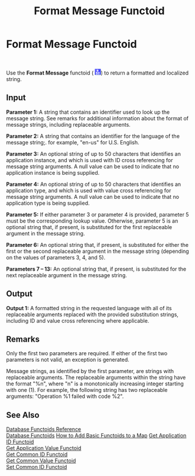 ﻿---
title: Format Message Functoid
TOCTitle: Format Message Functoid
ms:assetid: 477cc8b5-fe76-4b82-baee-fbc5fda1f1d5
ms:mtpsurl: https://msdn.microsoft.com/en-us/library/Aa559909(v=BTS.80)
ms:contentKeyID: 51527768
ms.date: 08/30/2017
mtps_version: v=BTS.80
---

# Format Message Functoid

 

Use the **Format Message** functoid ( ![](images/Aa562112.70a6fb56-e342-4bd0-87ce-7cc77984928d(BTS.80).jpeg)) to return a formatted and localized string.

## Input

**Parameter 1:** A string that contains an identifier used to look up the message string. See remarks for additional information about the format of message strings, including replaceable arguments.

**Parameter 2:** A string that contains an identifier for the language of the message string;. for example, "en-us" for U.S. English.

**Parameter 3:** An optional string of up to 50 characters that identifies an application instance, and which is used with ID cross referencing for message string arguments. A null value can be used to indicate that no application instance is being supplied.

**Parameter 4:** An optional string of up to 50 characters that identifies an application type, and which is used with value cross referencing for message string arguments. A null value can be used to indicate that no application type is being supplied.

**Parameter 5:** If either parameter 3 or parameter 4 is provided, parameter 5 must be the corresponding lookup value. Otherwise, parameter 5 is an optional string that, if present, is substituted for the first replaceable argument in the message string.

**Parameter 6:** An optional string that, if present, is substituted for either the first or the second replaceable argument in the message string (depending on the values of parameters 3, 4, and 5).

**Parameters 7 – 13:** An optional string that, if present, is substituted for the next replaceable argument in the message string.

## Output

**Output 1:** A formatted string in the requested language with all of its replaceable arguments replaced with the provided substitution strings, including ID and value cross referencing where applicable.

## Remarks

Only the first two parameters are required. If either of the first two parameters is not valid, an exception is generated.

Message strings, as identified by the first parameter, are strings with replaceable arguments. The replaceable arguments within the string have the format "%n", where "n" is a monotonically increasing integer starting with one (1). For example, the following string has two replaceable arguments: "Operation %1 failed with code %2".

## See Also

[Database Functoids Reference](database-functoids-reference.md)  
[Database Functoids](https://msdn.microsoft.com/en-us/library/aa560892\(v=bts.80\))  
[How to Add Basic Functoids to a Map](https://msdn.microsoft.com/en-us/library/aa560635\(v=bts.80\))  
[Get Application ID Functoid](get-application-id-functoid.md)  
[Get Application Value Functoid](get-application-value-functoid.md)  
[Get Common ID Functoid](get-common-id-functoid.md)  
[Get Common Value Functoid](get-common-value-functoid.md)  
[Set Common ID Functoid](set-common-id-functoid.md)

